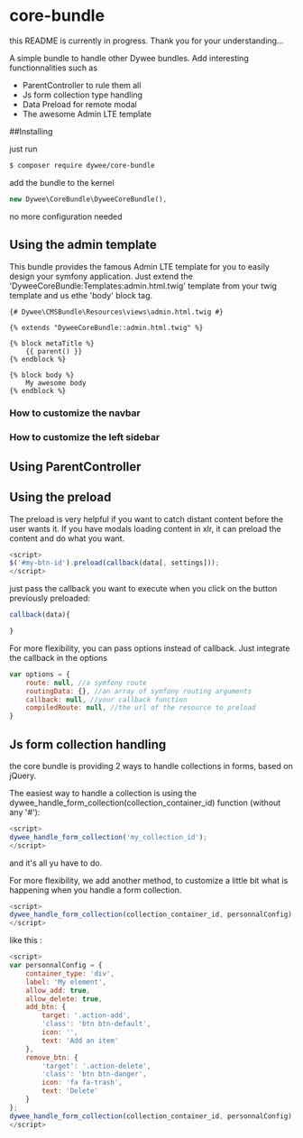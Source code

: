 # core-bundle

this README is currently in progress. Thank you for your understanding...

A simple bundle to handle other Dywee bundles. Add interesting functionnalities such as 
- ParentController to rule them all
- Js form collection type handling
- Data Preload for remote modal 
- The awesome Admin LTE template

##Installing

just run
```bash
$ composer require dywee/core-bundle
```

add the bundle to the kernel
```php
new Dywee\CoreBundle\DyweeCoreBundle(),
```

no more configuration needed

## Using the admin template

This bundle provides the famous Admin LTE template for you to easily design your symfony application.
Just extend the 'DyweeCoreBundle:Templates:admin.html.twig' template from your twig template and us ethe 'body' block tag.

```twig
{# Dywee\CMSBundle\Resources\views\admin.html.twig #}

{% extends "DyweeCoreBundle::admin.html.twig" %}

{% block metaTitle %}
    {{ parent() }}
{% endblock %}

{% block body %}
    My awesome body
{% endblock %}
```


### How to customize the navbar

### How to customize the left sidebar

## Using ParentController

## Using the preload

The preload is very helpful if you want to catch distant content before the user wants it.
If you have modals loading content in xlr, it can preload the content and do what you want.


```javascript
<script>
$('#my-btn-id').preload(callback(data[, settings]));
</script>
```

just pass the callback you want to execute when you click on the button previously preloaded:
```javascript
callback(data){

}
```

For more flexibility, you can pass options instead of callback. Just integrate the callback in the options
```javascript
var options = {
    route: null, //a symfony route
    routingData: {}, //an array of symfony routing arguments
    callback: null, //your callback function
    compiledRoute: null, //the url of the resource to preload
}
```


## Js form collection handling

the core bundle is providing 2 ways to handle collections in forms, based on jQuery.

The easiest way to handle a collection is using the dywee_handle_form_collection(collection_container_id) function (without any '#'):

```javascript
<script>
dywee_handle_form_collection('my_collection_id');
</script>
```
and it's all yu have to do.

For more flexibility, we add another method, to customize a little bit what is happening when you handle a form collection.

```javascript
<script>
dywee_handle_form_collection(collection_container_id, personnalConfig);
</script>
```

like this :

```javascript
<script>
var personnalConfig = {
    container_type: 'div',
    label: 'My element',
    allow_add: true,
    allow_delete: true,
    add_btn: {
        target: '.action-add',
        'class': 'btn btn-default',
        icon: '',
        text: 'Add an item'
    },
    remove_btn: {
        'target': '.action-delete',
        'class': 'btn btn-danger',
        icon: 'fa fa-trash',
        text: 'Delete'
    }
};
dywee_handle_form_collection(collection_container_id, personnalConfig);
</script>
```
